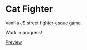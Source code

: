# Cat Fighter

Vanilla JS street fighter-esque game. 

Work in progress!

<a href="https://cat-fighters.netlify.app/">Preview</a>
